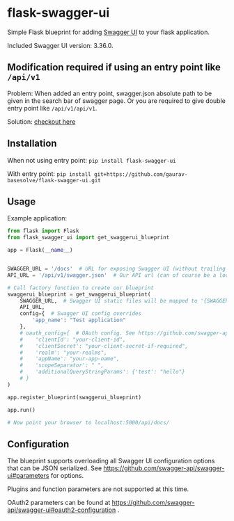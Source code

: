 # flask-swagger-ui

Simple Flask blueprint for adding [Swagger UI](https://github.com/swagger-api/swagger-ui) to your flask application.

Included Swagger UI version: 3.36.0.

## Modification required if using an entry point like ```/api/v1```
Problem: When added an entry point, swagger.json absolute path to be given in the search bar of swagger page. Or you are required to give double entry point like ```/api/v1/api/v1```.

Solution: [checkout here](https://github.com/gaurav-basesolve/flask-swagger-ui/blob/2a3049e86a65a90f9beb6efe7c5814d06a21fdab/flask_swagger_ui/flask_swagger_ui.py#L31)

## Installation

When not using entry point: `pip install flask-swagger-ui`

With entry point: `pip install git+https://github.com/gaurav-basesolve/flask-swagger-ui.git`

## Usage

Example application:

```python
from flask import Flask
from flask_swagger_ui import get_swaggerui_blueprint

app = Flask(__name__)


SWAGGER_URL = '/docs'  # URL for exposing Swagger UI (without trailing '/')
API_URL = '/api/v1/swagger.json'  # Our API url (can of course be a local resource)

# Call factory function to create our blueprint
swaggerui_blueprint = get_swaggerui_blueprint(
    SWAGGER_URL,  # Swagger UI static files will be mapped to '{SWAGGER_URL}/dist/'
    API_URL,
    config={  # Swagger UI config overrides
        'app_name': "Test application"
    },
    # oauth_config={  # OAuth config. See https://github.com/swagger-api/swagger-ui#oauth2-configuration .
    #    'clientId': "your-client-id",
    #    'clientSecret': "your-client-secret-if-required",
    #    'realm': "your-realms",
    #    'appName': "your-app-name",
    #    'scopeSeparator': " ",
    #    'additionalQueryStringParams': {'test': "hello"}
    # }
)

app.register_blueprint(swaggerui_blueprint)

app.run()

# Now point your browser to localhost:5000/api/docs/

```

## Configuration

The blueprint supports overloading all Swagger UI configuration options that can be JSON serialized.
See https://github.com/swagger-api/swagger-ui#parameters for options.

Plugins and function parameters are not supported at this time.

OAuth2 parameters can be found at https://github.com/swagger-api/swagger-ui#oauth2-configuration .
